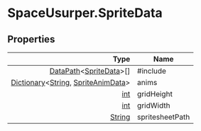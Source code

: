 # SpaceUsurper.SpriteData
## Properties
| Type | Name |
| ---: | ---- |
| [DataPath](SpaceUsurper.DataPath.md)&lt;[SpriteData](SpaceUsurper.SpriteData.md)&gt;[] | #include |
| [Dictionary](https://docs.microsoft.com/en-us/dotnet/api/system.collections.generic.dictionary-2?view=netframework-4.5)&lt;[String](https://docs.microsoft.com/en-us/dotnet/api/system.string?view=netframework-4.5), [SpriteAnimData](SpaceUsurper.SpriteAnimData.md)&gt; | anims |
| [int](https://docs.microsoft.com/en-us/dotnet/api/system.int32?view=netframework-4.5) | gridHeight |
| [int](https://docs.microsoft.com/en-us/dotnet/api/system.int32?view=netframework-4.5) | gridWidth |
| [String](https://docs.microsoft.com/en-us/dotnet/api/system.string?view=netframework-4.5) | spritesheetPath |
